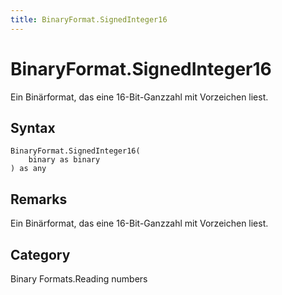 ```yaml
---
title: BinaryFormat.SignedInteger16
---
```


# BinaryFormat.SignedInteger16


Ein Binärformat, das eine 16-Bit-Ganzzahl mit Vorzeichen liest.


## Syntax

```powerquery
BinaryFormat.SignedInteger16(
    binary as binary
) as any
```


## Remarks

Ein Binärformat, das eine 16-Bit-Ganzzahl mit Vorzeichen liest.



## Category
Binary Formats.Reading numbers
